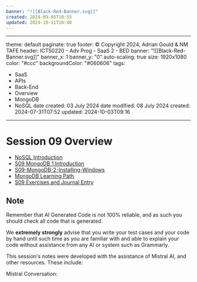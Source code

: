 ```yaml
---
banner: "![[Black-Red-Banner.svg]]"
created: 2024-09-05T10:55
updated: 2024-10-11T10:40
---
```

---
theme: default
paginate: true
footer: © Copyright 2024, Adrian Gould & NM TAFE
header: ICT50220 - Adv Prog - SaaS 2 - BED
banner: "![[Black-Red-Banner.svg]]"
banner_x: 1
banner_y: "0"
auto-scaling: true
size: 1920x1080
color: "#ccc"
backgroundColor: "#060606"
tags:
  - SaaS
  - APIs
  - Back-End
  - Overview
  - MongoDB
  - NoSQL
date created: 03 July 2024
date modified: 08 July 2024
created: 2024-07-31T07:52
updated: 2024-10-03T09:16
---

# Session 09 Overview

- [NoSQL Introduction](../Session-09/S09-NoSQL-Introduction)
- [S09 MongoDB 1 Introduction](../Session-09/S09-MongoDB-1-Introduction.md)
- [S09-MongoDB-2-Installing-Windows](Session-09/S09-MongoDB-2-Installing-Windows.md)
- [MongoDB Learning Path](./S09-MongoDB-Learning-Path)
- [S09 Exercises and Journal Entry](Session-09/S09-Exercises-and-Journal-Entry.md)


## Note

Remember that AI Generated Code is not 100% reliable, and as such you should check all code that is generated.

We **extremely strongly** advise that you write your test cases and your code by hand until such time as you are familiar with and able to explain your code without assistance from any AI or system such as Grammarly.

This session's notes were developed with the assistance of Mistral AI, and other resources. These include:

Mistral Conversation: 
